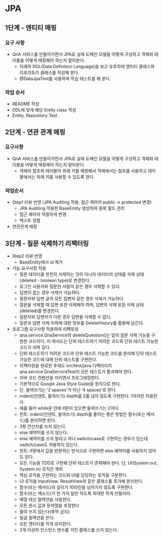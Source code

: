 # JPA
## 1단계 - 엔티티 매핑

### 요구 사항
* QnA 서비스를 만들어가면서 JPA로 실제 도메인 모델을 어떻게 구성하고 객체와 테이블을 어떻게 매핑해야 하는지 알아본다.
  * 아래의 DDL(Data Definition Language)을 보고 유추하여 엔티티 클래스와 리포지토리 클래스를 작성해 본다.
  * @DataJpaTest를 사용하여 학습 테스트를 해 본다.  


### 작업 순서
* README 작성
* DDL에 맞게 해당 Entity class 작성
* Entity, Repository Test


## 2단계 - 연관 관계 매핑 

### 요구사항
* QnA 서비스를 만들어가면서 JPA로 실제 도메인 모델을 어떻게 구성하고 객체와 테이블을 어떻게 매핑해야 하는지 알아본다.
  * 객체의 참조와 테이블의 외래 키를 매핑해서 객체에서는 참조를 사용하고 테이블에서는 외래 키를 사용할 수 있도록 한다.
  
### 작업순서
* Step1 리뷰 반영 (JPA Auditing 적용, 접근 제어자 public -> protected 변경)
  * JPA Auditing 적용한 BaseEntity 생성하여 중복 필드 관리
  * 접근 제어자 적절하게 변경
  * 텍스트 정렬
* 연관관계 매핑


## 3단계 - 질문 삭제하기 리팩터링
* Step2 리뷰 반영
  * BaseEntity에서 id 제거
* 기능 요구사항 적용
  * 질문 데이터를 완전히 삭제하는 것이 아니라 데이터의 상태를 삭제 상태(deleted - boolean type)로 변경한다.
  * 로그인 사용자와 질문한 사람이 같은 경우 삭제할 수 있다.
  * 답변이 없는 경우 삭제가 가능하다.
  * 질문자와 답변 글의 모든 답변자 같은 경우 삭제가 가능하다.
  * 질문을 삭제할 때 답변 또한 삭제해야 하며, 답변의 삭제 또한 삭제 상태(deleted)를 변경한다.
  * 질문자와 답변자가 다른 경우 답변을 삭제할 수 없다.
  * 질문과 답변 삭제 이력에 대한 정보를 DeleteHistory를 활용해 남긴다.
* 프로그램 요구사항 적용하여 리팩토링
  * qna.service.QnaService의 deleteQuestion()는 앞의 질문 삭제 기능을 구현한 코드이다. 이 메서드는 단위 테스트하기 어려운 코드와 단위 테스트 가능한 코드가 섞여 있다.
  * 단위 테스트하기 어려운 코드와 단위 테스트 가능한 코드를 분리해 단위 테스트 가능한 코드에 대해 단위 테스트를 구현한다.
  * 리팩터링을 완료한 후에도 src/test/java 디렉터리의 qna.service.QnaServiceTest의 모든 테스트가 통과해야 한다.
  * 자바 코드 컨벤션을 지키면서 프로그래밍한다.
  * 기본적으로 Google Java Style Guide을 원칙으로 한다.
  * 단, 들여쓰기는 '2 spaces'가 아닌 '4 spaces'로 한다.
  * indent(인덴트, 들여쓰기) depth를 2를 넘지 않도록 구현한다. 1까지만 허용한다.
  * 예를 들어 while문 안에 if문이 있으면 들여쓰기는 2이다.
  * 힌트: indent(인덴트, 들여쓰기) depth를 줄이는 좋은 방법은 함수(또는 메서드)를 분리하면 된다.
  * 3항 연산자를 쓰지 않는다.
  * else 예약어를 쓰지 않는다.
  * else 예약어를 쓰지 말라고 하니 switch/case로 구현하는 경우가 있는데 switch/case도 허용하지 않는다.
  * 힌트: if문에서 값을 반환하는 방식으로 구현하면 else 예약어를 사용하지 않아도 된다.
  * 모든 기능을 TDD로 구현해 단위 테스트가 존재해야 한다. 단, UI(System.out, System.in) 로직은 제외
  * 핵심 로직을 구현하는 코드와 UI를 담당하는 로직을 구분한다.
  * UI 로직을 InputView, ResultView와 같은 클래스를 추가해 분리한다.
  * 함수(또는 메서드)의 길이가 10라인을 넘어가지 않도록 구현한다.
  * 함수(또는 메소드)가 한 가지 일만 하도록 최대한 작게 만들어라.
  * 배열 대신 컬렉션을 사용한다.
  * 모든 원시 값과 문자열을 포장한다
  * 줄여 쓰지 않는다(축약 금지).
  * 일급 컬렉션을 쓴다.
  * 모든 엔티티를 작게 유지한다.
  * 3개 이상의 인스턴스 변수를 가진 클래스를 쓰지 않는다.